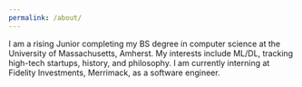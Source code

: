 ```yaml
---
permalink: /about/
---
```


<p>
I am a rising Junior completing my BS degree in computer science at the University of 
  Massachusetts, Amherst. My interests include ML/DL, tracking high-tech startups, history, and philosophy. I 
  am currently interning at Fidelity Investments, Merrimack, as a software engineer.
</p>
